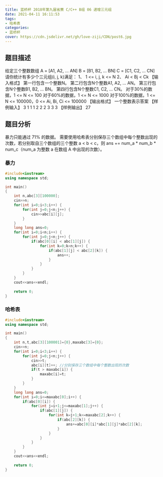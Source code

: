 ```yaml
---
title: 蓝桥杯 2018年第九届省赛 C/C++ B组 06 递增三元组
date: 2021-04-11 16:11:53
tags:
- 哈希表
categories:
- 蓝桥杯
cover: https://cdn.jsdelivr.net/gh/love-ziji/CDN/post6.jpg
---
```


## 题目描述

给定三个整数数组
A = [A1, A2, ... AN]
B = [B1, B2, ... BN]
C = [C1, C2, ... CN]
请你统计有多少个三元组(i, j, k)满足：
1、 1 <= i, j, k <= N
2、 Ai < Bj < Ck
【输入格式】
第一行包含一个整数N。
第二行包含N个整数A1, A2, ... AN。
第三行包含N个整数B1, B2, ... BN。
第四行包含N个整数C1, C2, ... CN。
对于30%的数据，1 <= N <= 100
对于60%的数据，1 <= N <= 1000
对于100%的数据，1 <= N <= 100000，0 <= Ai, Bi, Ci <= 100000
【输出格式】
一个整数表示答案
【样例输入】
3
1 1 1
2 2 2
3 3 3
【样例输出】
27

## 题目分析

暴力只能通过 71% 的数据。
需要使用哈希表分别保存三个数组中每个整数出现的次数，若分别取自三个数组的三个整数 a < b < c，则
ans += num_a \* num_b \* num_c（num_a 为整数 a 在数组 A 中出现的次数）。

### 暴力

```c++
#include<iostream>
using namespace std;

int main()
{
	int n,abc[3][100000];
	cin>>n;
	for(int i=0;i<3;i++) {
		for(int j=0;j<n;j++) {
			cin>>abc[i][j];
		}
	}
	long long ans=0;
	for(int i=0;i<n;i++) {
		for(int j=0;j<n;j++) {
			if(abc[0][i] < abc[1][j]) {
				for(int k=0;k<n;k++) {
					if(abc[1][j] < abc[2][k]) {
						ans++;
					}
				}
			}
		}
	}
	cout<<ans<<endl;
	
	return 0;
}
```

### 哈希表

```c++
#include<iostream>
using namespace std;

int main()
{
	int n,t,abc[3][100001]={0},maxabc[3]={0};
	cin>>n;
	for(int i=0;i<3;i++) {
		for(int j=0;j<n;j++) {
			cin>>t;
			abc[i][t]++; //分别保存三个数组中每个整数出现的次数
			if(t > maxabc[i]) {
				maxabc[i]=t;
			}
		}
	}
	long long ans=0;
	for(int i=0;i<=maxabc[0];i++) {
		if(abc[0][i]) {
			for(int j=i+1;j<=maxabc[1];j++) {
				if(abc[1][j]) {
					for(int k=j+1;k<=maxabc[2];k++) {
						if(abc[2][k]) {
							ans+=abc[0][i]*abc[1][j]*abc[2][k];
						}
					}
				}
			}
		}
	}
	cout<<ans<<endl;
    
	return 0;
}
```